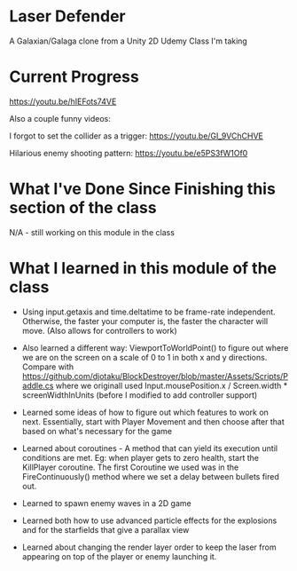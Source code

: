 # Laser Defender
A Galaxian/Galaga clone from a Unity 2D Udemy Class I'm taking

# Current Progress

https://youtu.be/hIEFots74VE

Also a couple funny videos:

I forgot to set the collider as a trigger: https://youtu.be/GI_9VChCHVE

Hilarious enemy shooting pattern: https://youtu.be/e5PS3fW1Of0

# What I've Done Since Finishing this section of the class

N/A - still working on this module in the class

# What I learned in this module of the class

 - Using input.getaxis and time.deltatime to be frame-rate independent. Otherwise, the faster your computer is, the faster the character will move. (Also allows for controllers to work)

 - Also learned a different way: ViewportToWorldPoint() to figure out where we are on the screen on a scale of 0 to 1 in both x and y directions. 
 Compare with https://github.com/djotaku/BlockDestroyer/blob/master/Assets/Scripts/Paddle.cs where we originall used Input.mousePosition.x / Screen.width * screenWidthInUnits (before I modified to add controller support)

  - Learned some ideas of how to figure out which features to work on next. Essentially, start with Player Movement and then choose after that based on what's necessary for the game

  - Learned about coroutines - A method that can yield its execution until conditions are met. Eg: when player gets to zero health, start the KillPlayer coroutine. The first Coroutine we used was in the FireContinuously() 
  method where we set a delay between bullets fired out.

  - Learned to spawn enemy waves in a 2D game

   - Learned both how to use advanced particle effects for the explosions and for the starfields that give a parallax view

   - Learned about changing the render layer order to keep the laser from appearing on top of the player or enemy launching it.